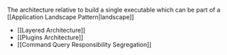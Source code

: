 The architecture relative to build a single executable which can be part of a [[Application Landscape Pattern|landscape]]

- [[Layered Architecture]]
- [[Plugins Architecture]]
- [[Command Query Responsibility Segregation]]